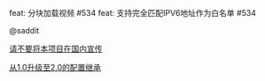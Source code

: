 feat: 分块加载视频 #534
feat: 支持完全匹配IPV6地址作为白名单 #534

@saddit

[请不要将本项目在国内宣传](https://github.com/wushuo894/ani-rss/discussions/504)

[从1.0升级至2.0的配置继承](https://github.com/wushuo894/ani-rss/discussions/427)
